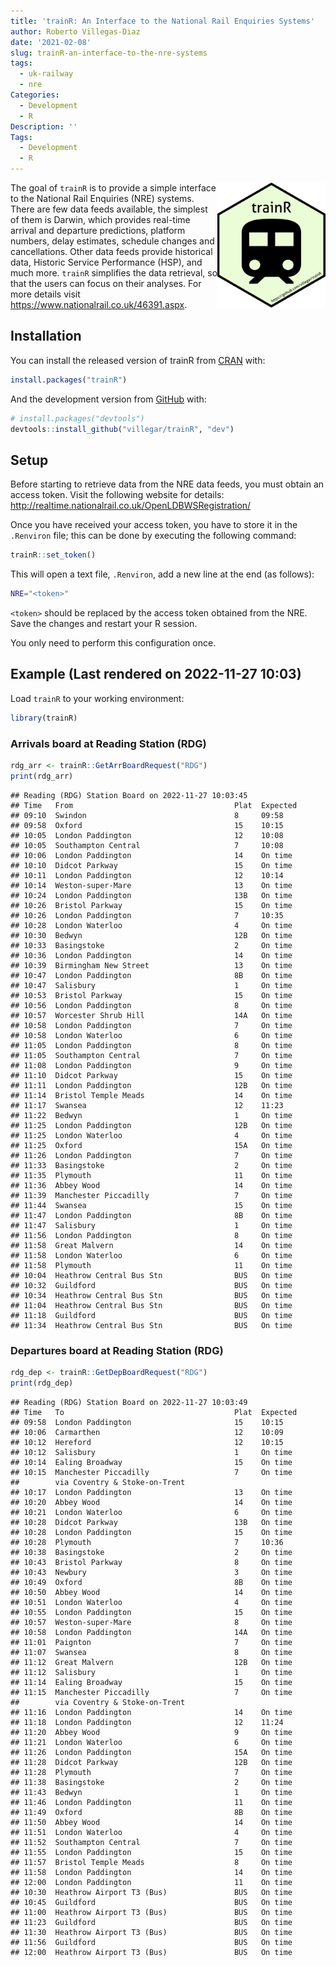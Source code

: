 ```yaml
---
title: 'trainR: An Interface to the National Rail Enquiries Systems'
author: Roberto Villegas-Diaz
date: '2021-02-08'
slug: trainR-an-interface-to-the-nre-systems
tags:
  - uk-railway
  - nre
Categories:
  - Development
  - R
Description: ''
Tags:
  - Development
  - R
---
```


<img src="https://raw.githubusercontent.com/villegar/trainR/main/inst/images/logo.png" alt="logo" align="right" height=200px/>

The goal of `trainR` is to provide a simple interface to the 
National Rail Enquiries (NRE) systems. There are few data feeds 
available, the simplest of them is Darwin, which provides real-time 
arrival and departure predictions, platform numbers, delay estimates, 
schedule changes and cancellations. Other data feeds provide historical 
data, Historic Service Performance (HSP), and much more. `trainR` 
simplifies the data retrieval, so that the users can focus on their 
analyses. For more details visit 
https://www.nationalrail.co.uk/46391.aspx.

## Installation

You can install the released version of trainR from [CRAN](https://CRAN.R-project.org) with:

``` r
install.packages("trainR")
```

And the development version from [GitHub](https://github.com/) with:

``` r
# install.packages("devtools")
devtools::install_github("villegar/trainR", "dev")
```

## Setup
Before starting to retrieve data from the NRE data feeds, you must obtain an access token. 
Visit the following website for details: http://realtime.nationalrail.co.uk/OpenLDBWSRegistration/

Once you have received your access token, you have to store it in the `.Renviron` file; this can be 
done by executing the following command:


```r
trainR::set_token()
```

This will open a text file, `.Renviron`, add a new line at the end (as follows):

```bash
NRE="<token>"
```

`<token>` should be replaced by the access token obtained from the NRE. Save the changes and restart 
your R session.

You only need to perform this configuration once.

## Example (Last rendered on 2022-11-27 10:03)

Load `trainR` to your working environment:

```r
library(trainR)
```

### Arrivals board at Reading Station (RDG)


```r
rdg_arr <- trainR::GetArrBoardRequest("RDG")
print(rdg_arr)
```

```
## Reading (RDG) Station Board on 2022-11-27 10:03:45
## Time   From                                    Plat  Expected
## 09:10  Swindon                                 8     09:58
## 09:58  Oxford                                  15    10:15
## 10:05  London Paddington                       12    10:08
## 10:05  Southampton Central                     7     10:08
## 10:06  London Paddington                       14    On time
## 10:10  Didcot Parkway                          15    On time
## 10:11  London Paddington                       12    10:14
## 10:14  Weston-super-Mare                       13    On time
## 10:24  London Paddington                       13B   On time
## 10:26  Bristol Parkway                         15    On time
## 10:26  London Paddington                       7     10:35
## 10:28  London Waterloo                         4     On time
## 10:30  Bedwyn                                  12B   On time
## 10:33  Basingstoke                             2     On time
## 10:36  London Paddington                       14    On time
## 10:39  Birmingham New Street                   13    On time
## 10:47  London Paddington                       8B    On time
## 10:47  Salisbury                               1     On time
## 10:53  Bristol Parkway                         15    On time
## 10:56  London Paddington                       8     On time
## 10:57  Worcester Shrub Hill                    14A   On time
## 10:58  London Paddington                       7     On time
## 10:58  London Waterloo                         6     On time
## 11:05  London Paddington                       8     On time
## 11:05  Southampton Central                     7     On time
## 11:08  London Paddington                       9     On time
## 11:10  Didcot Parkway                          15    On time
## 11:11  London Paddington                       12B   On time
## 11:14  Bristol Temple Meads                    14    On time
## 11:17  Swansea                                 12    11:23
## 11:22  Bedwyn                                  1     On time
## 11:25  London Paddington                       12B   On time
## 11:25  London Waterloo                         4     On time
## 11:25  Oxford                                  15A   On time
## 11:26  London Paddington                       7     On time
## 11:33  Basingstoke                             2     On time
## 11:35  Plymouth                                11    On time
## 11:36  Abbey Wood                              14    On time
## 11:39  Manchester Piccadilly                   7     On time
## 11:44  Swansea                                 15    On time
## 11:47  London Paddington                       8B    On time
## 11:47  Salisbury                               1     On time
## 11:56  London Paddington                       8     On time
## 11:58  Great Malvern                           14    On time
## 11:58  London Waterloo                         6     On time
## 11:58  Plymouth                                11    On time
## 10:04  Heathrow Central Bus Stn                BUS   On time
## 10:32  Guildford                               BUS   On time
## 10:34  Heathrow Central Bus Stn                BUS   On time
## 11:04  Heathrow Central Bus Stn                BUS   On time
## 11:18  Guildford                               BUS   On time
## 11:34  Heathrow Central Bus Stn                BUS   On time
```

### Departures board at Reading Station (RDG)


```r
rdg_dep <- trainR::GetDepBoardRequest("RDG")
print(rdg_dep)
```

```
## Reading (RDG) Station Board on 2022-11-27 10:03:49
## Time   To                                      Plat  Expected
## 09:58  London Paddington                       15    10:15
## 10:06  Carmarthen                              12    10:09
## 10:12  Hereford                                12    10:15
## 10:12  Salisbury                               1     On time
## 10:14  Ealing Broadway                         15    On time
## 10:15  Manchester Piccadilly                   7     On time
##        via Coventry & Stoke-on-Trent           
## 10:17  London Paddington                       13    On time
## 10:20  Abbey Wood                              14    On time
## 10:21  London Waterloo                         6     On time
## 10:28  Didcot Parkway                          13B   On time
## 10:28  London Paddington                       15    On time
## 10:28  Plymouth                                7     10:36
## 10:38  Basingstoke                             2     On time
## 10:43  Bristol Parkway                         8     On time
## 10:43  Newbury                                 3     On time
## 10:49  Oxford                                  8B    On time
## 10:50  Abbey Wood                              14    On time
## 10:51  London Waterloo                         4     On time
## 10:55  London Paddington                       15    On time
## 10:57  Weston-super-Mare                       8     On time
## 10:58  London Paddington                       14A   On time
## 11:01  Paignton                                7     On time
## 11:07  Swansea                                 8     On time
## 11:12  Great Malvern                           12B   On time
## 11:12  Salisbury                               1     On time
## 11:14  Ealing Broadway                         15    On time
## 11:15  Manchester Piccadilly                   7     On time
##        via Coventry & Stoke-on-Trent           
## 11:16  London Paddington                       14    On time
## 11:18  London Paddington                       12    11:24
## 11:20  Abbey Wood                              9     On time
## 11:21  London Waterloo                         6     On time
## 11:26  London Paddington                       15A   On time
## 11:28  Didcot Parkway                          12B   On time
## 11:28  Plymouth                                7     On time
## 11:38  Basingstoke                             2     On time
## 11:43  Bedwyn                                  1     On time
## 11:46  London Paddington                       11    On time
## 11:49  Oxford                                  8B    On time
## 11:50  Abbey Wood                              14    On time
## 11:51  London Waterloo                         4     On time
## 11:52  Southampton Central                     7     On time
## 11:55  London Paddington                       15    On time
## 11:57  Bristol Temple Meads                    8     On time
## 11:58  London Paddington                       14    On time
## 12:00  London Paddington                       11    On time
## 10:30  Heathrow Airport T3 (Bus)               BUS   On time
## 10:45  Guildford                               BUS   On time
## 11:00  Heathrow Airport T3 (Bus)               BUS   On time
## 11:23  Guildford                               BUS   On time
## 11:30  Heathrow Airport T3 (Bus)               BUS   On time
## 11:56  Guildford                               BUS   On time
## 12:00  Heathrow Airport T3 (Bus)               BUS   On time
```

